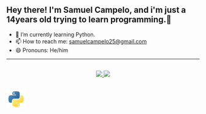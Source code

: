 ## Hey there! I'm Samuel Campelo, and i'm just a 14years old trying to learn programming.👋
- 🌱 I’m currently learning Python.
- 📫 How to reach me: samuelcampelo25@gmail.com
- 😄 Pronouns: He/him
<hr>
<div align="center" style="margin-top: 30px;">
  <a href="https://github.com/OrekiHoutarouu">
  <img height="180em" src="https://github-readme-streak-stats.herokuapp.com/?user=OrekiHoutarouu&theme=radical"/>
  <img height="180em" src="https://github-readme-stats.vercel.app/api/?username=OrekiHoutarouu&count_private=true&show_icons=true&theme=radical"/>
</div>
<div style="display: inline-block; margin-top: 30px;">
    <img width="50px" src="https://raw.githubusercontent.com/devicons/devicon/master/icons/python/python-original.svg" alt="Python-Icon">
</div>
